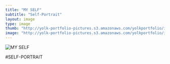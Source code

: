 ```yaml
---
title: "MY SELF"
subtitle: "Self-Portrait"
layout: image
type: image
thumb: "http://yolk-portfolio-pictures.s3.amazonaws.com/yolkportfolio/image/MYSELF-thumb.jpg"
image: "http://yolk-portfolio-pictures.s3.amazonaws.com/yolkportfolio/image/MYSELF-small.jpg"
---
```



![MY SELF](https://s3.amazonaws.com/yolk-portfolio-pictures/yolkportfolio/MYSELF-small.jpg)

#SELF-PORTRAIT
